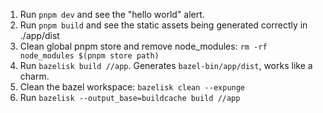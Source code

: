 1. Run `pnpm dev` and see the "hello world" alert.
2. Run `pnpm build` and see the static assets being generated correctly in ./app/dist
3. Clean global pnpm store and remove node_modules: `rm -rf node_modules $(pnpm store path)` 
4. Run `bazelisk build //app`. Generates `bazel-bin/app/dist`, works like a charm.
5. Clean the bazel workspace: `bazelisk clean --expunge`
5. Run `bazelisk --output_base=buildcache build //app`